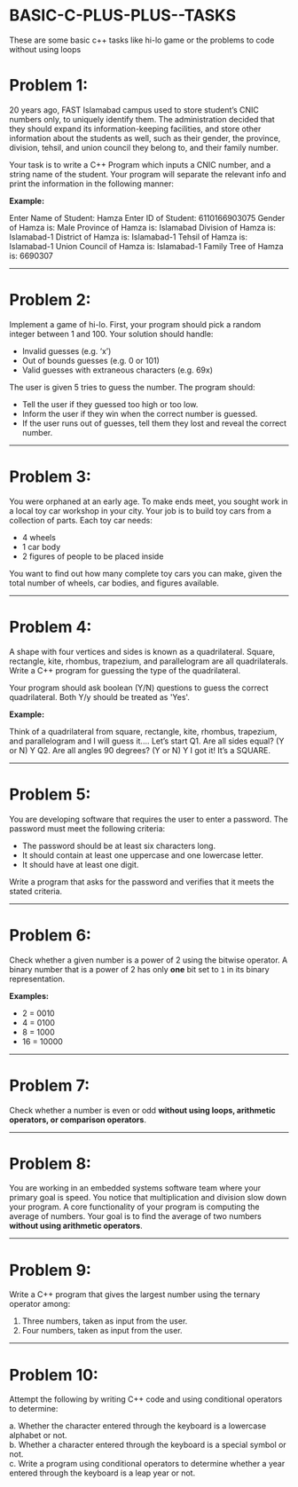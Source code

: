 # BASIC-C-PLUS-PLUS--TASKS
These are some basic c++ tasks like hi-lo game or the problems to code without using loops 

# Problem 1:
20 years ago, FAST Islamabad campus used to store student’s CNIC numbers only, to uniquely identify them. The administration decided that they should expand its information-keeping facilities, and store other information about the students as well, such as their gender, the province, division, tehsil, and union council they belong to, and their family number.

Your task is to write a C++ Program which inputs a CNIC number, and a string name of the student. Your program will separate the relevant info and print the information in the following manner:

**Example:**

Enter Name of Student: Hamza
Enter ID of Student: 6110166903075
Gender of Hamza is: Male
Province of Hamza is: Islamabad
Division of Hamza is: Islamabad-1
District of Hamza is: Islamabad-1
Tehsil of Hamza is: Islamabad-1
Union Council of Hamza is: Islamabad-1
Family Tree of Hamza is: 6690307


---

# Problem 2:
Implement a game of hi-lo. First, your program should pick a random integer between 1 and 100. Your solution should handle:

- Invalid guesses (e.g. ‘x’)
- Out of bounds guesses (e.g. 0 or 101)
- Valid guesses with extraneous characters (e.g. 69x)

The user is given 5 tries to guess the number. The program should:

- Tell the user if they guessed too high or too low.
- Inform the user if they win when the correct number is guessed.
- If the user runs out of guesses, tell them they lost and reveal the correct number.

---

# Problem 3:
You were orphaned at an early age. To make ends meet, you sought work in a local toy car workshop in your city. Your job is to build toy cars from a collection of parts. Each toy car needs:
- 4 wheels
- 1 car body
- 2 figures of people to be placed inside

You want to find out how many complete toy cars you can make, given the total number of wheels, car bodies, and figures available.

---

# Problem 4:
A shape with four vertices and sides is known as a quadrilateral. Square, rectangle, kite, rhombus, trapezium, and parallelogram are all quadrilaterals. Write a C++ program for guessing the type of the quadrilateral. 

Your program should ask boolean (Y/N) questions to guess the correct quadrilateral. Both Y/y should be treated as 'Yes'.

**Example:**

Think of a quadrilateral from square, rectangle, kite, rhombus, trapezium, and parallelogram and I will guess it....
Let’s start
Q1. Are all sides equal? (Y or N) Y
Q2. Are all angles 90 degrees? (Y or N) Y
I got it! It’s a SQUARE.


---

# Problem 5:
You are developing software that requires the user to enter a password. The password must meet the following criteria:

- The password should be at least six characters long.
- It should contain at least one uppercase and one lowercase letter.
- It should have at least one digit.

Write a program that asks for the password and verifies that it meets the stated criteria.

---

# Problem 6:
Check whether a given number is a power of 2 using the bitwise operator. A binary number that is a power of 2 has only **one** bit set to `1` in its binary representation. 

**Examples:**
- 2 = 0010
- 4 = 0100
- 8 = 1000
- 16 = 10000

---

# Problem 7:
Check whether a number is even or odd **without using loops, arithmetic operators, or comparison operators**.

---

# Problem 8:
You are working in an embedded systems software team where your primary goal is speed. You notice that multiplication and division slow down your program. A core functionality of your program is computing the average of numbers. Your goal is to find the average of two numbers **without using arithmetic operators**.

---

# Problem 9:
Write a C++ program that gives the largest number using the ternary operator among:

1. Three numbers, taken as input from the user.
2. Four numbers, taken as input from the user.

---

# Problem 10:
Attempt the following by writing C++ code and using conditional operators to determine:

a. Whether the character entered through the keyboard is a lowercase alphabet or not.  
b. Whether a character entered through the keyboard is a special symbol or not.  
c. Write a program using conditional operators to determine whether a year entered through the keyboard is a leap year or not.

